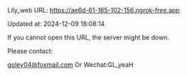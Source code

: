 Lily_web URL: https://ae6d-61-165-102-156.ngrok-free.app

Updated at: 2024-12-09 18:08:14

If you cannot open this URL, the server might be down.

Please contact: 

goley04@foxmail.com Or Wechat:GL_yeaH